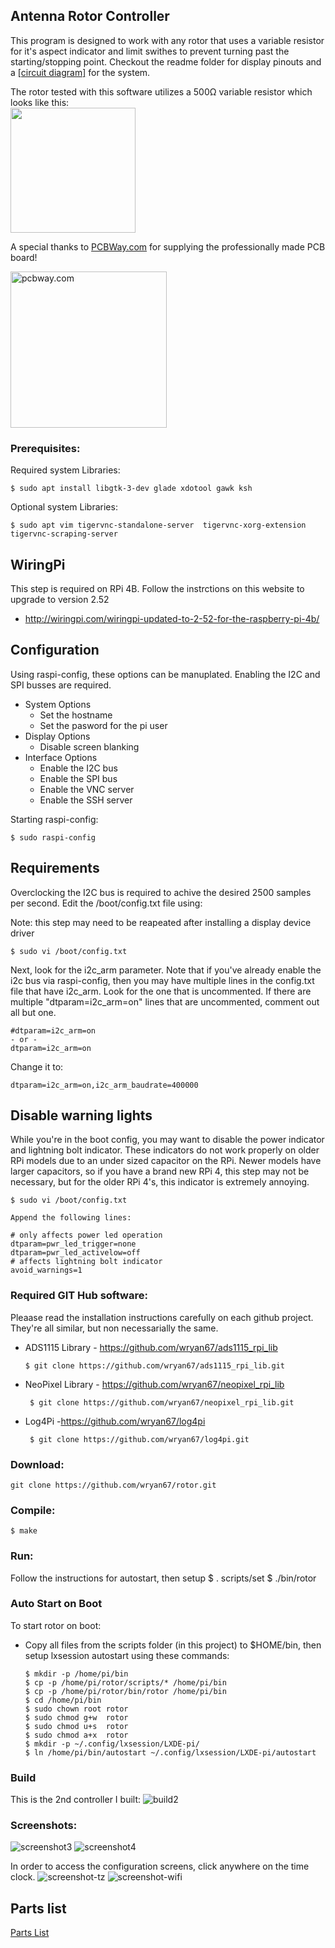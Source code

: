 Antenna Rotor Controller
------------------------
This program is designed to work with any rotor that uses a variable resistor for it's aspect indicator and limit swithes to prevent turning past the starting/stopping point.  Checkout the readme folder for display pinouts and a [[circuit diagram]](https://raw.githubusercontent.com/wryan67/rotor/main/schematics/drawio/rotor.png) for the system.

The rotor tested with this software utilizes a 500Ω variable resistor which looks like this:  
<img src="https://raw.githubusercontent.com/wryan67/rotor/main/readme/aspect%20indicator.jpg" width=200 />

A special thanks to [PCBWay.com](http://www.pcbway.com) for supplying the professionally made PCB board!  

<img src="https://raw.githubusercontent.com/wryan67/rotor/main/readme/A00446B9-4273-41D1-B8A7-60C33012C3A0.jpeg" alt="pcbway.com" width="250" />


### Prerequisites:

Required system Libraries:

    $ sudo apt install libgtk-3-dev glade xdotool gawk ksh

Optional system Libraries:

    $ sudo apt vim tigervnc-standalone-server  tigervnc-xorg-extension tigervnc-scraping-server

## WiringPi

This step is required on RPi 4B.   Follow the instrctions on this website to upgrade to version 2.52

* http://wiringpi.com/wiringpi-updated-to-2-52-for-the-raspberry-pi-4b/


## Configuration

Using raspi-config, these options can be manuplated.  Enabling the I2C and SPI busses are required.

* System Options
  * Set the hostname
  * Set the pasword for the pi user
* Display Options
  * Disable screen blanking
* Interface Options
  * Enable the I2C bus
  * Enable the SPI bus
  * Enable the VNC server
  * Enable the SSH server

Starting raspi-config:

    $ sudo raspi-config
   

## Requirements

Overclocking the I2C bus is required to achive the desired 2500 samples per second.  Edit the /boot/config.txt file using:

Note: this step may need to be reapeated after installing a display device driver

    $ sudo vi /boot/config.txt 

Next, look for the i2c_arm parameter.  Note that if you've already enable the i2c bus via raspi-config, then you may have multiple lines in the config.txt file that have i2c_arm.  Look for the one that is uncommented.   If there are multiple "dtparam=i2c_arm=on" lines that are uncommented, comment out all but one.

    #dtparam=i2c_arm=on
    - or -
    dtparam=i2c_arm=on

Change it to:

    dtparam=i2c_arm=on,i2c_arm_baudrate=400000

## Disable warning lights
While you're in the boot config, you may want to disable the power indicator and lightning bolt indicator.  These indicators do not work properly on older RPi models due to an under sized capacitor on the RPi.  Newer models have larger capacitors, so if you have a brand new RPi 4, this step may not be necessary, but for the older RPi 4's, this indicator is extremely annoying. 

    $ sudo vi /boot/config.txt
    
    Append the following lines:
    
    # only affects power led operation
    dtparam=pwr_led_trigger=none
    dtparam=pwr_led_activelow=off
    # affects lightning bolt indicator
    avoid_warnings=1




### Required GIT Hub software:

Pleaase read the installation instructions carefully on each github project.  They're all similar, but non necessarially the same. 

* ADS1115 Library - https://github.com/wryan67/ads1115_rpi_lib    

      $ git clone https://github.com/wryan67/ads1115_rpi_lib.git

* NeoPixel Library - https://github.com/wryan67/neopixel_rpi_lib

       $ git clone https://github.com/wryan67/neopixel_rpi_lib.git       

* Log4Pi -https://github.com/wryan67/log4pi

       $ git clone https://github.com/wryan67/log4pi.git

### Download:

    git clone https://github.com/wryan67/rotor.git
    
### Compile:

    $ make
    
### Run:

Follow the instructions for autostart, then setup
    $ . scripts/set
    $ ./bin/rotor
    
### Auto Start on Boot

To start rotor on boot:

* Copy all files from the scripts folder (in this project) to $HOME/bin, then setup lxsession autostart using these commands:

      $ mkdir -p /home/pi/bin
      $ cp -p /home/pi/rotor/scripts/* /home/pi/bin
      $ cp -p /home/pi/rotor/bin/rotor /home/pi/bin
      $ cd /home/pi/bin
      $ sudo chown root rotor
      $ sudo chmod g+w  rotor
      $ sudo chmod u+s  rotor
      $ sudo chmod a+x  rotor
      $ mkdir -p ~/.config/lxsession/LXDE-pi/
      $ ln /home/pi/bin/autostart ~/.config/lxsession/LXDE-pi/autostart

### Build

This is the 2nd controller I built:
![build2](https://raw.githubusercontent.com/wryan67/rotor/main/readme/build/build2.jpg)

### Screenshots:

![screenshot3](https://raw.githubusercontent.com/wryan67/rotor/main/readme/screenshot3.png)
![screenshot4](https://raw.githubusercontent.com/wryan67/rotor/main/readme/screenshot4.png)

In order to access the configuration screens, click anywhere on the time clock.
![screenshot-tz](https://raw.githubusercontent.com/wryan67/rotor/main/readme/screenshot-tz.png)
![screenshot-wifi](https://raw.githubusercontent.com/wryan67/rotor/main/readme/screenshot-wifi.png)

## Parts list
 
[Parts List](https://docs.google.com/spreadsheets/d/144g_11gsdxmeO28szwi-ss_1HRNR7ysNT9Fy6vf18YI/edit?usp=sharing)
 
 

